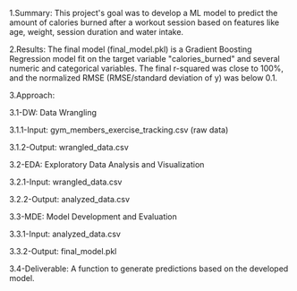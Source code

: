 1.Summary: This project's goal was to develop a ML model to predict the amount of calories burned after a workout session based on features like age, weight, session duration and water intake.

2.Results: The final model (final_model.pkl) is a Gradient Boosting Regression model fit on the target variable "calories_burned" and several numeric and categorical variables. The final r-squared was close to 100%, and the normalized RMSE (RMSE/standard deviation of y) was below 0.1.

3.Approach:

3.1-DW: Data Wrangling

3.1.1-Input: gym_members_exercise_tracking.csv (raw data)

3.1.2-Output: wrangled_data.csv

3.2-EDA: Exploratory Data Analysis and Visualization

3.2.1-Input: wrangled_data.csv

3.2.2-Output: analyzed_data.csv

3.3-MDE: Model Development and Evaluation

3.3.1-Input: analyzed_data.csv

3.3.2-Output: final_model.pkl

3.4-Deliverable: A function to generate predictions based on the developed model.
